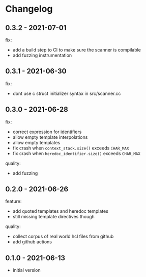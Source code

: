 # Changelog

## 0.3.2 - 2021-07-01

fix:
* add a build step to CI to make sure the scanner is compilable
* add fuzzing instrumentation

## 0.3.1 - 2021-06-30

fix:
* dont use c struct initializer syntax in src/scanner.cc

## 0.3.0 - 2021-06-28

fix:
* correct expression for identifiers
* allow empty template interpolations
* allow empty templates
* fix crash when `context_stack.size()` exceeds `CHAR_MAX`
* fix crash when `heredoc_identifier.size()` exceeds `CHAR_MAX`

quality:
* add fuzzing

## 0.2.0 - 2021-06-26

feature:
* add quoted templates and heredoc templates
* still missing template directives though

quality:
* collect corpus of real world hcl files from github
* add github actions

## 0.1.0 - 2021-06-13

* initial version
